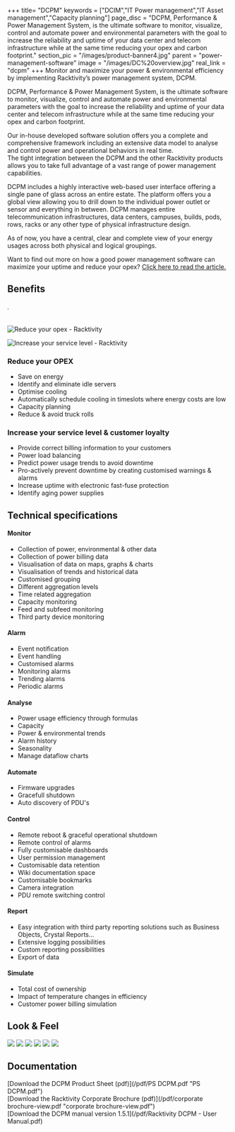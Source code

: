 +++
title= "DCPM"
keywords = ["DCIM","IT Power management","IT Asset management","Capacity planning"]
page_disc = "DCPM, Performance & Power Management System, is the ultimate software to monitor, visualize, control and automate power and environmental parameters with the goal to increase the reliability and uptime of your data center and telecom infrastructure while at the same time reducing your opex and carbon footprint."
section_pic = "/images/product-banner4.jpg"
parent = "power-management-software"
image = "/images/DC%20overview.jpg"
real_link = "dcpm"
+++
Monitor and maximize your power & environmental efficiency by implementing Racktivity’s power management system, DCPM.

DCPM, Performance & Power Management System, is the ultimate software to monitor, visualize, control and automate power and environmental parameters with the goal to increase the reliability and uptime of your data center and telecom infrastructure while at the same time reducing your opex and carbon footprint.

Our in-house developed software solution offers you a complete and comprehensive framework including an extensive data model to analyse and control power and operational behaviors in real time.\
The tight integration between the DCPM and the other Racktivity products allows you to take full advantage of a vast range of power management capabilities.

DCPM includes a highly interactive web-based user interface offering a single pane of glass across an entire estate. The platform offers you a global view allowing you to drill down to the individual power outlet or sensor and everything in between. DCPM manages entire telecommunication infrastructures, data centers, campuses, builds, pods, rows, racks or any other type of physical infrastructure design.

As of now, you have a central, clear and complete view of your energy usages across both physical and logical groupings.

Want to find out more on how a good power management software can maximize your uptime and reduce your opex? [
Click here to read the article.](/uptime-maximization-opex-)

Benefits
--------

###### .

![Reduce your opex - Racktivity](/images/reduce%20opex.jpg)

![Increase your service level - Racktivity](/images/increase%20service%20level.jpg)

### Reduce your OPEX

-   Save on energy
-   Identify and eliminate idle servers
-   Optimise cooling
-   Automatically schedule cooling in timeslots where energy costs are low
-   Capacity planning
-   Reduce & avoid truck rolls

### Increase your service level & customer loyalty

-   Provide correct billing information to your customers
-   Power load balancing
-   Predict power usage trends to avoid downtime
-   Pro-actively prevent downtime by creating customised warnings & alarms
-   Increase uptime with electronic fast-fuse protection
-   Identify aging power supplies

Technical specifications
------------------------

#### Monitor

-   Collection of power, environmental & other data
-   Collection of power billing data
-   Visualisation of data on maps, graphs & charts
-   Visualisation of trends and historical data
-   Customised grouping
-   Different aggregation levels
-   Time related aggregation
-   Capacity monitoring
-   Feed and subfeed monitoring
-   Third party device monitoring

#### Alarm

-   Event notification
-   Event handling
-   Customised alarms
-   Monitoring alarms
-   Trending alarms
-   Periodic alarms

#### Analyse

-   Power usage efficiency through formulas
-   Capacity
-   Power & environmental trends
-   Alarm history
-   Seasonality
-   Manage dataflow charts

#### Automate

-   Firmware upgrades
-   Gracefull shutdown
-   Auto discovery of PDU's

#### Control

-   Remote reboot & graceful operational shutdown
-   Remote control of alarms
-   Fully customisable dashboards
-   User permission management
-   Customisable data retention
-   Wiki documentation space
-   Customisable bookmarks
-   Camera integration
-   PDU remote switching control

#### Report

-   Easy integration with third party reporting solutions such as Business Objects, Crystal Reports...
-   Extensive logging possibilities
-   Custom reporting possibilities
-   Export of data

#### Simulate

-   Total cost of ownership
-   Impact of temperature changes in efficiency
-   Customer power billing simulation

Look & Feel
-----------


<a href="/images/DC%20overview.jpg" class="fancybox link">![](/images/DC%20overview.jpg)</a>
<a href="/images/IT%20room.jpg" class="fancybox link">![](/images/IT%20room.jpg)</a>
<a href="/images/widgets.jpg" class="fancybox link">![](/images/widgets.jpg)</a>
<a href="/images/alarm%20world.jpg" class="fancybox link">![](/images/alarm%20world.jpg)</a>
<a href="/images/dcpm-2.png" class="fancybox link">![](/images/dcpm-2.png)</a>
<a href="/images/dcpm-4.png" class="fancybox link">![](/images/dcpm-4.png)</a>


Documentation
-------------

[Download the DCPM Product Sheet (pdf)](/pdf/PS DCPM.pdf "PS DCPM.pdf")   
[Download the Racktivity Corporate Brochure (pdf)](/pdf/corporate brochure-view.pdf "corporate brochure-view.pdf")    
[Download the DCPM manual version 1.5.1](/pdf/Racktivity DCPM - User Manual.pdf)
